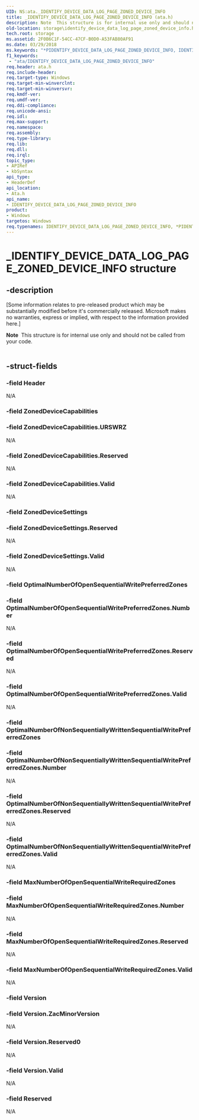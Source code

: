 ```yaml
---
UID: NS:ata._IDENTIFY_DEVICE_DATA_LOG_PAGE_ZONED_DEVICE_INFO
title: _IDENTIFY_DEVICE_DATA_LOG_PAGE_ZONED_DEVICE_INFO (ata.h)
description: Note  This structure is for internal use only and should not be called from your code. .
old-location: storage\identify_device_data_log_page_zoned_device_info.htm
tech.root: storage
ms.assetid: 2F0B6C1F-54CC-47CF-B0D0-A53FAB80AF91
ms.date: 03/29/2018
ms.keywords: "*PIDENTIFY_DEVICE_DATA_LOG_PAGE_ZONED_DEVICE_INFO, IDENTIFY_DEVICE_DATA_LOG_PAGE_ZONED_DEVICE_INFO, IDENTIFY_DEVICE_DATA_LOG_PAGE_ZONED_DEVICE_INFO structure [Storage Devices], PIDENTIFY_DEVICE_DATA_LOG_PAGE_ZONED_DEVICE_INFO, PIDENTIFY_DEVICE_DATA_LOG_PAGE_ZONED_DEVICE_INFO structure pointer [Storage Devices], _IDENTIFY_DEVICE_DATA_LOG_PAGE_ZONED_DEVICE_INFO, ata/IDENTIFY_DEVICE_DATA_LOG_PAGE_ZONED_DEVICE_INFO, ata/PIDENTIFY_DEVICE_DATA_LOG_PAGE_ZONED_DEVICE_INFO, storage.identify_device_data_log_page_zoned_device_info"
f1_keywords:
 - "ata/IDENTIFY_DEVICE_DATA_LOG_PAGE_ZONED_DEVICE_INFO"
req.header: ata.h
req.include-header: 
req.target-type: Windows
req.target-min-winverclnt: 
req.target-min-winversvr: 
req.kmdf-ver: 
req.umdf-ver: 
req.ddi-compliance: 
req.unicode-ansi: 
req.idl: 
req.max-support: 
req.namespace: 
req.assembly: 
req.type-library: 
req.lib: 
req.dll: 
req.irql: 
topic_type:
- APIRef
- kbSyntax
api_type:
- HeaderDef
api_location:
- Ata.h
api_name:
- IDENTIFY_DEVICE_DATA_LOG_PAGE_ZONED_DEVICE_INFO
product:
- Windows
targetos: Windows
req.typenames: IDENTIFY_DEVICE_DATA_LOG_PAGE_ZONED_DEVICE_INFO, *PIDENTIFY_DEVICE_DATA_LOG_PAGE_ZONED_DEVICE_INFO
---
```


# _IDENTIFY_DEVICE_DATA_LOG_PAGE_ZONED_DEVICE_INFO structure


## -description


<p class="CCE_Message">[Some information relates to pre-released product which may be substantially modified before it's commercially released. Microsoft makes no warranties, express or implied, with respect to the information provided here.]


<div class="alert"><b>Note</b>  This  structure is for internal use only and should not be called from your code.</div>
<div> </div>



## -struct-fields




### -field Header

N/A


### -field ZonedDeviceCapabilities


### -field ZonedDeviceCapabilities.URSWRZ

N/A


### -field ZonedDeviceCapabilities.Reserved

N/A


### -field ZonedDeviceCapabilities.Valid

N/A


### -field ZonedDeviceSettings


### -field ZonedDeviceSettings.Reserved

N/A


### -field ZonedDeviceSettings.Valid

N/A


### -field OptimalNumberOfOpenSequentialWritePreferredZones


### -field OptimalNumberOfOpenSequentialWritePreferredZones.Number

N/A


### -field OptimalNumberOfOpenSequentialWritePreferredZones.Reserved

N/A


### -field OptimalNumberOfOpenSequentialWritePreferredZones.Valid

N/A


### -field OptimalNumberOfNonSequentiallyWrittenSequentialWritePreferredZones


### -field OptimalNumberOfNonSequentiallyWrittenSequentialWritePreferredZones.Number

N/A


### -field OptimalNumberOfNonSequentiallyWrittenSequentialWritePreferredZones.Reserved

N/A


### -field OptimalNumberOfNonSequentiallyWrittenSequentialWritePreferredZones.Valid

N/A


### -field MaxNumberOfOpenSequentialWriteRequiredZones


### -field MaxNumberOfOpenSequentialWriteRequiredZones.Number

N/A


### -field MaxNumberOfOpenSequentialWriteRequiredZones.Reserved

N/A


### -field MaxNumberOfOpenSequentialWriteRequiredZones.Valid

N/A


### -field Version


### -field Version.ZacMinorVersion

N/A


### -field Version.Reserved0

N/A


### -field Version.Valid

N/A


### -field Reserved

N/A

